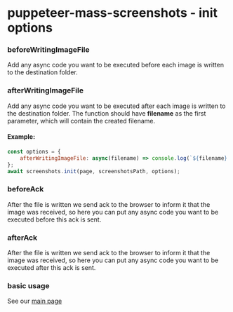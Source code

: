 # puppeteer-mass-screenshots - init options
### beforeWritingImageFile
Add any async code you want to be executed before each image is written to the destination folder.

### afterWritingImageFile
Add any async code you want to be executed after each image is written to the destination folder.
The function should have **filename** as the first parameter, which will contain the created filename.

#### Example:
```javascript
const options = {
    afterWritingImageFile: async(filename) => console.log(`${filename} was written`)
};
await screenshots.init(page, screenshotsPath, options);
```

### beforeAck
After the file is written we send ack to the browser to inform it that the image was received, so here
you can put any async code you want to be executed before this ack is sent.

### afterAck
After the file is written we send ack to the browser to inform it that the image was received, so here
you can put any async code you want to be executed after this ack is sent.

### basic usage
See our [main page](./README.md "Puppeteer mass screenshots") 


